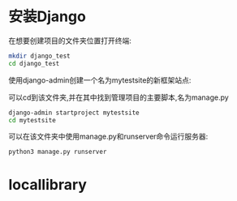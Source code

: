 # 安装Django

在想要创建项目的文件夹位置打开终端:

```bash
mkdir django_test
cd django_test
```

使用django-admin创建一个名为mytestsite的新框架站点:

可以cd到该文件夹,并在其中找到管理项目的主要脚本,名为manage.py

```bash
django-admin startproject mytestsite
cd mytestsite
```

可以在该文件夹中使用manage.py和runserver命令运行服务器:

```bash
python3 manage.py runserver
```

# locallibrary

